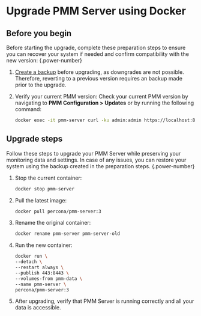 # Upgrade PMM Server using Docker

## Before you begin

Before starting the upgrade, complete these preparation steps to ensure you can recover your system if needed and confirm compatibility with the new version:
{.power-number}

1. [Create a backup]((../install-pmm/install-pmm-server/baremetal/docker/backup_container.md).) before upgrading, as downgrades are not possible. Therefore, reverting to a previous version requires an backup made prior to the upgrade.

2. Verify your current PMM version: Check your current PMM version by navigating to **PMM Configuration > Updates** or by running the following command: 

    ```sh
    docker exec -it pmm-server curl -ku admin:admin https://localhost:8443/v1/version
    ```

## Upgrade steps

Follow these steps to upgrade your PMM Server while preserving your monitoring data and settings. In case of any issues, you can restore your system using the backup created in the preparation steps.
{.power-number}

1. Stop the current container:

    ```sh
    docker stop pmm-server
    ```
3. Pull the latest image:

    ```sh
    docker pull percona/pmm-server:3
    ```

4. Rename the original container:

    ```sh
    docker rename pmm-server pmm-server-old
    ```

5. Run the new container:

    ```sh
    docker run \
    --detach \
    --restart always \
    --publish 443:8443 \
    --volumes-from pmm-data \
    --name pmm-server \
    percona/pmm-server:3
    ```

6. After upgrading, verify that PMM Server is running correctly and all your data is accessible.
